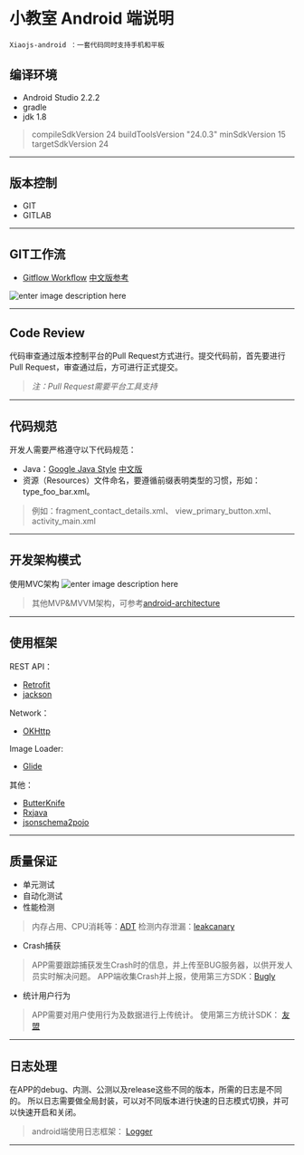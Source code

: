 

**小教室 Android 端说明**
===================

    Xiaojs-android ：一套代码同时支持手机和平板


编译环境
----

 - Android Studio 2.2.2
 - gradle
 - jdk 1.8

> compileSdkVersion 24
> buildToolsVersion "24.0.3"
> minSdkVersion 15
> targetSdkVersion 24
   

        


----------

版本控制
-------------

 - GIT
 - GITLAB


----------

GIT工作流
-------------

 - [Gitflow Workflow](http://nvie.com/posts/a-successful-git-branching-model/) [中文版参考](http://www.jianshu.com/p/104fa8b15d1e)
 
 ![enter image description here](http://nvie.com/img/git-model@2x.png)


----------

Code Review
-------------
代码审查通过版本控制平台的Pull Request方式进行。提交代码前，首先要进行Pull Request，审查通过后，方可进行正式提交。

> *注：Pull Request需要平台工具支持*


----------


代码规范
-------------
开发人需要严格遵守以下代码规范：

 - Java：[Google Java Style](https://google.github.io/styleguide/javaguide.html) [中文版](http://www.hawstein.com/posts/google-java-style.html)
 - 资源（Resources）文件命名，要遵循前缀表明类型的习惯，形如：type_foo_bar.xml。
 > 例如：fragment_contact_details.xml、
         view_primary_button.xml、
         activity_main.xml




----------


开发架构模式
-------
使用MVC架构
![enter image description here](http://www.jcodecraeer.com/uploads/20160414/1460565635729862.png)

> 其他MVP&MVVM架构，可参考[android-architecture](https://github.com/googlesamples/android-architecture)

----------


使用框架
----


REST API：

 - [Retrofit](http://square.github.io/retrofit)
 - [jackson](https://github.com/codehaus/jackson)

Network：

 - [OKHttp](http://square.github.io/okhttp)

Image Loader:

 - [Glide](https://github.com/bumptech/glide)

其他：

 - [ButterKnife](http://jakewharton.github.io/butterknife) 
 - [Rxjava](https://github.com/ReactiveX/RxJava)
 - [jsonschema2pojo](https://github.com/joelittlejohn/jsonschema2pojo)


----------

质量保证
----

 - 单元测试
 - 自动化测试
 - 性能检测

> 内存占用、CPU消耗等：[ADT](https://developer.android.com/studio/intro/index.html)
> 检测内存泄漏：[leakcanary](https://github.com/square/leakcanary) 

 - Crash捕获

> APP需要跟踪捕获发生Crash时的信息，并上传至BUG服务器，以供开发人员实时解决问题。
APP端收集Crash并上报，使用第三方SDK：[Bugly](https://bugly.qq.com/v2/index)

 - 统计用户行为

> APP需要对用户使用行为及数据进行上传统计。
> 使用第三方统计SDK： [友盟](https://www.umeng.com/)


----------

日志处理
-------------
在APP的debug、内测、公测以及release这些不同的版本，所需的日志是不同的。
所以日志需要做全局封装，可以对不同版本进行快速的日志模式切换，并可以快速开启和关闭。


> android端使用日志框架： [Logger](https://github.com/orhanobut/logger)
 


----------








